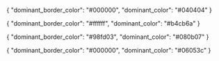 
{
    "dominant_border_color": "#000000",
    "dominant_color": "#040404"
}


{
    "dominant_border_color": "#ffffff",
    "dominant_color": "#b4cb6a"
}


{
    "dominant_border_color": "#98fd03",
    "dominant_color": "#080b07"
}


{
    "dominant_border_color": "#000000",
    "dominant_color": "#06053c"
}
